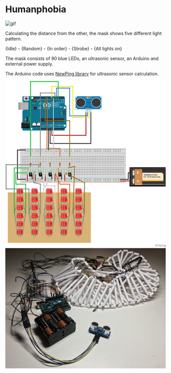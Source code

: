 # Humanphobia

![gif](/img/humanphobia.gif)

Calculating the distance from the other, the mask shows five different light pattern.

{Idle} - {Random} - {In order} - {Strobe} - {All lights on}

The mask consists of 90 blue LEDs, an ultrasonic sensor, an Arduino and external power supply.

The Arduino code uses [NewPing library](https://playground.arduino.cc/Code/NewPing) for ultrasonic sensor calculation.

![schemetic](/img/schematic.png)
![img0](/img/img.JPG)

